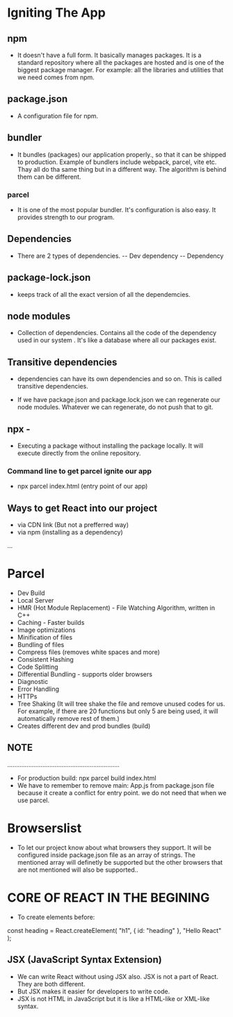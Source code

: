 # Igniting The App

## npm 
- It doesn't have a full form. It basically manages packages. It is a standard repository where all the packages are hosted and is one of the biggest package manager. For example: all the libraries and utilities that we need comes from npm.

## package.json 
- A configuration file for npm.

## bundler 
- It bundles (packages) our application properly., so that it can be shipped to production. Example of bundlers include webpack, parcel, vite etc. Thay all do tha same thing but in a different way. The algorithm is behind them can be different.

### parcel 
- It is one of the most popular bundler. It's configuration is also easy. It provides strength to our program.

## Dependencies 
- There are 2 types of dependencies. 
   -- Dev dependency
   -- Dependency

## package-lock.json 
- keeps track of all the exact version of all the dependemcies.

## node modules 
- Collection of dependencies. Contains all the code of the dependency used in our system . It's like a database where all our packages exist.

## Transitive dependencies 
- dependencies can have its own dependencies and so on. This is called transitive dependencies.

- If we have package.json and package.lock.json we can regenerate our node modules. Whatever we can regenerate, do not push that to git.

## npx - 
 - Executing a package without installing the package locally. It will execute directly from the online repository.

### Command line to get parcel ignite our app 
  - npx parcel index.html (entry point of our app)

## Ways to get React into our project
  - via CDN link (But not a prefferred way)
  - via npm (installing as a dependency)

...
# Parcel
   - Dev Build
   - Local Server
   - HMR (Hot Module Replacement) -  File Watching Algorithm, written in C++ 
   - Caching - Faster builds
   - Image optimizations
   - Minification of files
   - Bundling of files
   - Compress files (removes white spaces and more)
   - Consistent Hashing
   - Code Splitting
   - Differential Bundling - supports older browsers
   - Diagnostic
   - Error Handling
   - HTTPs
   - Tree Shaking (It will tree shake the file and remove unused codes for us. For example, if there are 20 functions but only 5 are being used, it will automatically remove rest of them.)
   - Creates different dev and prod bundles (build)

## NOTE
................................................................

- For production build: npx parcel build index.html
- We have to remember to remove main: App.js from package.json file because it create a conflict for entry point. we do not need that when we use parcel.


# Browserslist

- To let our project know about what browsers they support. It will be configured inside package.json file as an array of strings. The mentioned array will definetly be supported but the other browsers that are not mentioned will also be supported..

# CORE OF REACT IN THE BEGINING

- To create elements before:

const heading = React.createElement(
  "h1",
  { id: "heading" },
  "Hello React"
);

## JSX (JavaScript Syntax Extension)

- We can write React without using JSX also. JSX is not a part of React. They are both different.
- But JSX makes it easier for developers to write code.
- JSX is not HTML in JavaScript but it is like a HTML-like or XML-like syntax.


